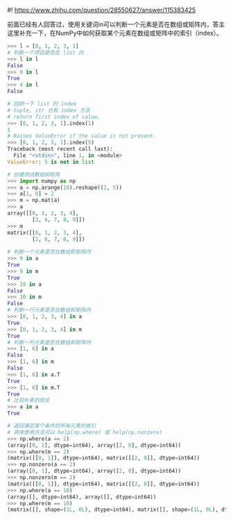 #! https://www.zhihu.com/question/28550627/answer/115383425

[comment]: <> (Answer URL: https://www.zhihu.com/question/28550627/answer/115383425)
[comment]: <> (Question Title: python 如何判断一个整数是否存在于一个numpy矩阵中？)
[comment]: <> (Author Name: 采石工)
[comment]: <> (Create Time: 2016-08-06 21:55:46)

前面已经有人回答过，使用关键词in可以判断一个元素是否在数组或矩阵内，答主这里补充一下，在NumPy中如何获取某个元素在数组或矩阵中的索引（index）。  

    
```python
>>> l = [0, 1, 2, 3, 1]
# 判断一个项目是否在 list 内
>>> l in l
False
>>> 0 in l
True
>>> 4 in l
False

# 回顾一下 list 的 index
# tuple, str 也有 index 方法
# return first index of value.
>>> [0, 1, 2, 3, 1].index(1)
1
# Raises ValueError if the value is not present.
>>> [0, 1, 2, 3, 1].index(5)
Traceback (most recent call last):
  File "<stdin>", line 1, in <module>
ValueError: 5 is not in list

# 创建测试数组和矩阵
>>> import numpy as np
>>> a = np.arange(10).reshape((2, 5))
>>> a[1, 0] = 2
>>> m = np.mat(a)
>>> a
array([[0, 1, 2, 3, 4],
        [2, 6, 7, 8, 9]])
>>> m
matrix([[0, 1, 2, 3, 4],
        [2, 6, 7, 8, 9]])
    
# 判断一个元素是否在数组和矩阵内
>>> 9 in a
True
>>> 9 in m
True
>>> 10 in a
False
>>> 10 in m
False
# 判断一行元素是否在数组和矩阵内
>>> [0, 1, 2, 3, 4] in a
True
>>> [0, 1, 2, 3, 4] in m
True
# 判断一列元素是否在数组和矩阵内
>>> [1, 6] in a
False
>>> [1, 6] in m
False
>>> [1, 6] in a.T
True
>>> [1, 6] in m.T
True
# 比较朴素的结论
>>> a in a
True

# 返回满足某个条件的所有元素的索引
# 具体使用方法可以 help(np.where) 或 help(np.nonzero)
>>> np.where(a == 2)
(array([0, 1], dtype=int64), array([2, 0], dtype=int64))
>>> np.where(m == 2)
(matrix([[0, 1]], dtype=int64), matrix([[2, 0]], dtype=int64))
>>> np.nonzero(a == 2)
(array([0, 1], dtype=int64), array([2, 0], dtype=int64))
>>> np.nonzero(m == 2)
(matrix([[0, 1]], dtype=int64), matrix([[2, 0]], dtype=int64))
>>> np.where(a == 10)
(array([], dtype=int64), array([], dtype=int64))
>>> np.where(m == 10)
(matrix([], shape=(1L, 0L), dtype=int64), matrix([], shape=(1L, 0L), dtype=int64))
```

